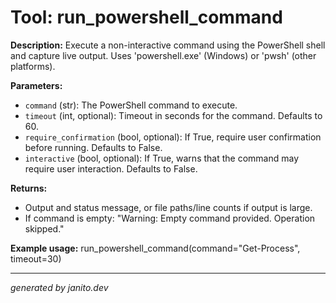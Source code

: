 # Tool: run_powershell_command

**Description:**
Execute a non-interactive command using the PowerShell shell and capture live output. Uses 'powershell.exe' (Windows) or 'pwsh' (other platforms).

**Parameters:**
- `command` (str): The PowerShell command to execute.
- `timeout` (int, optional): Timeout in seconds for the command. Defaults to 60.
- `require_confirmation` (bool, optional): If True, require user confirmation before running. Defaults to False.
- `interactive` (bool, optional): If True, warns that the command may require user interaction. Defaults to False.

**Returns:**
- Output and status message, or file paths/line counts if output is large.
- If command is empty: "Warning: Empty command provided. Operation skipped."

**Example usage:**
run_powershell_command(command="Get-Process", timeout=30)

---
_generated by janito.dev_